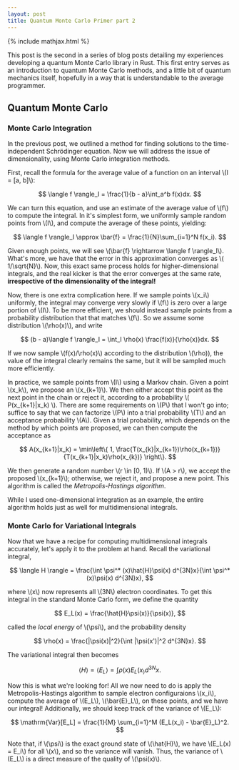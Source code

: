 ```yaml
---
layout: post
title: Quantum Monte Carlo Primer part 2
---
```

{% include mathjax.html %}

This post is the second in a series of blog posts detailing my experiences developing a quantum Monte Carlo library in Rust. This first entry serves as an introduction to quantum Monte Carlo methods, and a little bit of quantum mechanics itself, hopefully in a way that is understandable to the average programmer.

## Quantum Monte Carlo

### Monte Carlo Integration

In the previous post, we outlined a method for finding solutions to the time-independent
Schrödinger equation. Now we will address the issue of dimensionality, using Monte Carlo
integration methods.

First, recall the formula for the average value of a function on an interval 
\\(I = \[a, b\]\\):

$$
  \langle f \rangle_I = \frac{1}{b - a}\int_a^b f(x)dx.
$$

We can turn this equation, and use an estimate of the average value of \\(f\\) to compute
the integral. In it's simplest form, we uniformly sample random points from \\(I\\), 
and compute the average of these points, yielding:

$$
  \langle f \rangle_I \approx \bar{f} = \frac{1}{N}\sum_{i=1}^N f(x_i).
$$

Given enough points, we will see \\(\bar{f} \rightarrow \langle f \rangle_I\\). What's
more, we have that the error in this approximation converges as \\( 1/\sqrt{N}\\). Now,
this exact same process holds for higher-dimensional integrals, and the real kicker is
that the error converges at the same rate, **irrespective of the dimensionality of the
integral!** 

Now, there is one extra complication here. If we sample points \\(x_i\\) uniformly, the
integral may converge very slowly if \\(f\\) is zero over a large portion of \\(I\\).
To be more efficient, we should instead sample points from a probability distribution
that that matches \\(f\\). So we assume some distribution \\(\rho(x)\\), and write

$$
  (b - a)\langle f \rangle_I = \int_I \rho(x) \frac{f(x)}{\rho(x)}dx.
$$

If we now sample \\(f(x)/\rho(x)\\) according to the distribution \\(\rho\)), the value
of the integral clearly remains the same, but it will be sampled much more efficiently.

In practice, we sample points from \\(I\\) using a Markov chain.
Given a point \\(x_k\\), we propose an
\\(x_{k+1}\\). We then either accept this point as the next point in the chain or reject
it, according to a probability \\( P(x_{k+1}|x_k) \\). There are some requirements on 
\\(P\\) that I won't go into; suffice to say that we can factorize \\(P\\) into a trial
probability \\(T\\) and an acceptance probability \\(A\\). Given a trial probability, 
which depends on the method by which points are proposed, we can then compute the
acceptance as

$$
  A(x_{k+1}|x_k) = \min\left\{ 1, \frac{T(x_{k}|x_{k+1})\rho(x_{k+1})}{T(x_{k+1}|x_k)\rho(x_{k})} \right\}.
$$

We then generate a random number \\(r \in \[0, 1)\\). If \\(A > r\\), we accept the
proposed \\(x_{k+1}\\); otherwise, we reject it, and propose a new point. This algorithm
is called the *Metropolis-Hastings algorithm*. 

While I used one-dimensional integration as an example, the entire algorithm holds just
as well for multidimensional integrals.

### Monte Carlo for Variational Integrals

Now that we have a recipe for computing multidimensional integrals accurately, let's
apply it to the problem at hand. Recall the variational integral,

$$
  \langle H \rangle = \frac{\int \psi^* (x)\hat{H}\psi(x) d^{3N}x}{\int \psi^* (x)\psi(x) d^{3N}x},
$$

where \\(x\\) now represents all \\(3N\\) electron coordinates. To get this integral in
the standard Monte Carlo form, we define the quantity

$$
  E_L(x) = \frac{\hat{H}\psi(x)}{\psi(x)},
$$

called the *local energy* of \\(\psi\\), and the probability density

$$
  \rho(x) = \frac{|\psi(x)|^2}{\int |\psi(x')|^2 d^{3N}x}.
$$

The variational integral then becomes

$$
  \langle H \rangle = \langle E_L \rangle = \int \rho(x)E_L(x_) d^{3N}x.
$$

Now this is what we're looking for! All we now need to do is apply the
Metropolis-Hastings algorithm to sample electron configuraions \\(x_i\\), compute the
average of \\(E_L\\), \\(\bar{E}_L\\), on these points, and we have our integral! Additionally, we should
keep track of the variance of \\(E_L\\):

$$
  \mathrm{Var}[E_L] = \frac{1}{M} \sum_{i=1}^M (E_L(x_i) - \bar{E}_L)^2.
$$

Note that, if \\(\psi\\) is the exact ground state of \\(\hat{H}\\), we have
\\(E_L(x) = E_i\\) for all \\(x\\), and so the variance will vanish. Thus, the variance
of \\(E_L\\) is a direct measure of the quality of \\(\psi(x)\\).
